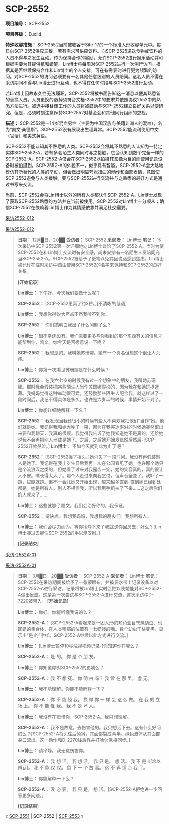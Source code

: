 # SCP-2552
                        


**项目编号：** SCP-2552

**项目等级：** Euclid

**特殊收容措施：** SCP-2552当前被收容于Site-17的一个标准人形收容单元中。每日向SCP-2552供应三餐，若有需求可供应饮料。向SCP-2525递送食物或饮料的人员不得与之发生互动。作为保持合作的奖励，允许SCP-2552进行娱乐活动并可根据需要为其提供纸和蜡笔。Lin博士将每周对SCP-2552进行一次例行访问。根据其是否继续保持合作和Lin博士的个人安排，可在有需要时进行更为频繁的访问。对SCP-2552的访问必须要有一名其他任意级别的人员陪同。这名人员不得在采访期间不得与Lin博士进行互动，也不得在任何时段与SCP-2552进行互动。

若Lin博士因故永久性无法履职，SCP-2552将被书面告知这一消息以便其熟悉新的替换人员。人员更换的选择须符合文档-2552中的要求并依照协议2552中的熟悉方法进行。被选中接替该工作的人员将被鼓励与SCP-2552建立良好关系以便研究。但是，必须时刻注意保持SCP-2552对基金会和其他同行组织的忽视。

**描述：** SCP-2552是一14岁混血男性（主要为中国汉族与美籍非洲人的混血），名为“凯文·桑德斯”。SCP-2552没有展现出生理异常。SCP-2552能流利使用中文（官话）和美式英语。

SCP-2552不能认知其不熟悉的人类。SCP-2552会将其不熟悉的人认知为一特定实体SCP-2552-A，若有多名陌生人类同时与之接触，它会认知到数个完全一样的SCP-2552-A。SCP-2552-A仅会在SCP-2552以拍摄其影像为目的而使用记录设备时被拍摄到。SCP-2552-A的外貌不一，似乎具有智能。SCP-2552-A会大略地模仿其所替代的人类的举动，但会做出明显夸张扭曲的动作和面部表情，意图使SCP-2552避免与人类接触。要与SCP-2552进行交流并与之熟悉的最好方式是通过书写来交流。

当前，SCP-2552会将Lin博士以外的所有人类都认作SCP-2552-A。Lin博士发现了获取SCP-2552熟悉的方法并在当前被使用。SCP-2552对Lin博士十分顺从；确信SCP-2552在依赖着Lin博士作为其情感依靠并满足社交需要。


<a shape='rect' class='collapsible-block-link' href='javascript:;'>&#37319;&#35775;2552-012</a>

<a shape='rect' class='collapsible-block-link' href='javascript:;'>&#37319;&#35775;2552-012</a>


> **日期：** 12月█日，20██
**受访者：** SCP-2552
**采访者：** Lin博士
**笔记：** 本次采访中SCP-2552第一次详细地向Lin博士谈论了SCP-2552-A。当时为使SCP-2552在和Lin博士交流时有安全感，尚未安排有一名陌生人员陪同充当SCP-2552-A。SCP-2552被给予了纸笔以免其因说话感到焦虑。Lin博士被允许在临时采访中自由使用SCP-2552的名字来保持和SCP-2552的良好关系。
> 
> **[开始记录]** 
> 
> **Lin博士：** 下午好。今天我们要做什么呢？
> 
> **SCP-2552：** [SCP-2552思索了约3秒。][不清晰的低语]
> 
> **Lin博士：** 我想你得说大声点不然我听不到你。
> 
> **SCP-2552：** 你们搞明白我出了什么问题了么？
> 
> **Lin博士：** 很不幸还没有。我们需要更多与你看到的那个东西有关的信息才能帮到你，凯文。你今天是否愿意说一下呢？
> 
> **SCP-2552：** 我想是的。我叫她苏珊娜。她有一个真名但想这个很让人头疼。
> 
> **Lin博士：** 你第一次看见苏珊娜是在什么时候？
> 
> **SCP-2552：** 在我六七岁的时候我有过一个想象中的朋友，我叫她苏珊娜。那时我会假装把某些陌生人当作苏珊娜假扮的，因为我在和她玩捉迷藏。我妈妈觉得这种举动很可爱，还鼓励那些陌生人配合我。就这样过了一段时间后，我记不得具体是多久，也许是六岁半的时候，事情开始不对了。
> 
> **Lin博士：** 你能详细地解释一下么？
> 
> **SCP-2552：** 我发现当我还很小的时候有些人不喜欢我把他们“当作”她。他们就是她。我记得我和她大吵了一架，因为在我买冰淇淋的时候她突然窜出来要和我聊天，我真的很烦。我觉得我告诉了她我知道她不是真的，还给她说我不会再把别人当成是她了。之后，之后她开始发疯然后然后-[SCP-2552开始哭泣。]
**Lin博士：** 不如今天就到此为止了吧？
> 
> **SCP-2552：** [SCP-2552摇了摇头。]她消失了一段时间。我没有再假装别人是她了。我记得在我十岁生日后我再一次在公园看见了她。也许那个她只是个流浪汉之类的，但她看了过来对我露齿一笑，她的笑容真的，真的很让人不安。嘴长得太大了。那个人走过来向我乞讨，但声音全变了。我吓了一跳，拔腿就跑。但不一会儿她又开始出现，越来越多直到-直到她已经到处都是。她是所有人。别人不相信我，所以我用手机拍了下来……这之后你们的人就来了……
> 
> **Lin博士：** 这些就够了凯文。我们会治好你的，我保证。
> 
> **SCP-2552：** 请快点。我想我妈妈，我想我的朋友们。我想所有人。
> 
> **Lin博士：** 我们会尽力而为。等你冷静下来了我就送你回房去，好么？[Lin博士凑过去握住SCP-2552的手以示安慰。]
> 
> **[记录结束]** 
> 





<a shape='rect' class='collapsible-block-link' href='javascript:;'>&#37319;&#35775;-2552A-01</a>

<a shape='rect' class='collapsible-block-link' href='javascript:;'>&#37319;&#35775;-2552A-01</a>


> **日期：** 3月█日，20██
**受访者：** SCP-2552-A
**采访者：** Lin博士
**笔记：** SCP-2552在采访期间被给予了一张蒙眼布，并被要求带上记录设备以对SCP-2552-A进行采访。记录将被Lin博士实时监控以使她能对SCP-2552-A做出反应。这是第一次尝试与SCP-2552-A进行交流，这次采访中D-7220被带入。
**[开始记录]** 
> 
> **Lin博士：** 你好。你能听懂我说的么？
> 
> **SCP-2552-A：** [SCP-2552-A看起来是一团人形的短角亚目苍蝇幼虫、也即蛆的集合体，在人类嘴部的位置有一七鳃鳗的嘴。数个幼虫干枯变黑，显示出“是 的”字样。SCP-2552-A继续以此方式进行交流。]
> 
> **Lin博士：** [Lin博士暂停10秒注视视频记录。]你知道你在哪么？
> 
> **SCP-2552-A：** 是 的。 你 是 个 朋 友。
> 
> **Lin博士：** 你知道你对SCP-2552的影响么？
> 
> **SCP-2552-A：** 我 不 想 死。 你 明 白 吗？ 我 曾 在 那 里。 虚 无。
> 
> **Lin博士：** 我不能理解。你能不能解释一下？
> 
> **SCP-2552-A：** 你 不 能 怪 我。 换 做 你 一 样 会 这 么 做。 在 我 的 立 场 上。 你 不 能 怪 我。 我 不 是 坏 人。
> 
> **Lin博士：** 我没有在责怪你，SCP-2552-A。我只想理解。
> 
> **SCP-2552-A：** 我不是故意。去伤害他的。我只想活下去。这有什么好问的么？[SCP-2552-A将头往后倾斜，其面部裂成两半。绿色液体从其面部裂口流出。这一动作和D-2270往后靠并打哈欠保持同步。]
> 
> **Lin博士：** 请冷静。我无意伤害你。
> 
> **SCP-2552-A：** 我 想 活。 我 想 活。 我 只 是。 想 活。 我 不 是 K[难以辨认]。 我 不 能 仅 仅。 留 下 一 个 故 事。 这 不 再 适 合 我 了。
> 
> **Lin博士：** 你能解释一下么？
> 
> **SCP-2552-A：** 没 必 要。 我 只 是。 想 活。[SCP-2552-A拒绝进一步回答更多问题。]
> 
> **[记录结束]** 
> 






« <a shape='rect' class='newpage' href='/scp-2551'>SCP-2551</a> | SCP-2552 | [SCP-2553](/scp-2553) »





                    